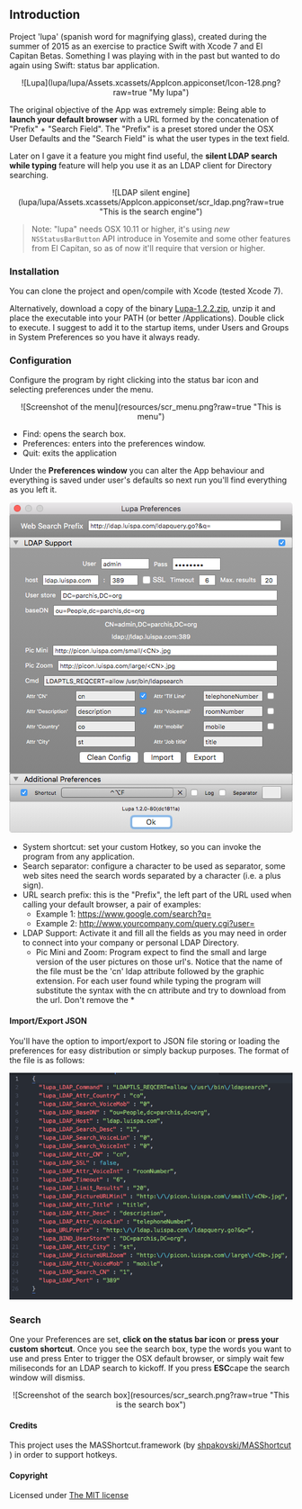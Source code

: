 ## Introduction

Project 'lupa' (spanish word for magnifying glass), created during the summer of 2015 as an exercise to practice Swift with Xcode 7 and El Capitan Betas. Something I was playing with in the past but wanted to do again using Swift: status bar application.

<div align="center">
![Lupa](lupa/lupa/Assets.xcassets/AppIcon.appiconset/Icon-128.png?raw=true "My lupa")

<div align="left">

The original objective of the App was extremely simple: Being able to **launch your default browser** with a URL formed by the concatenation of "Prefix" + "Search Field". The "Prefix" is a preset stored under the OSX User Defaults and the "Search Field" is what the user types in the text field.

Later on I gave it a feature you might find useful, the **silent LDAP search while typing** feature will help you use it as an LDAP client for Directory searching.


<div align="center">
![LDAP silent engine](lupa/lupa/Assets.xcassets/AppIcon.appiconset/scr_ldap.png?raw=true "This is the search engine")

<div align="left">


> Note: "lupa" needs OSX 10.11 or higher, it's using *new* `NSStatusBarButton` API introduce in Yosemite and some other features from El Capitan, so as of now it'll require that version or higher.



### Installation

You can clone the project and open/compile with Xcode (tested Xcode 7).

Alternatively, download a copy of the binary [Lupa-1.2.2.zip](https://github.com/LuisPalacios/lupa/raw/master/download/Lupa-1.2.2.zip), unzip it and place the executable into your PATH (or better /Applications). Double click to execute. I suggest to add it to the startup items, under Users and Groups in System Preferences so you have it always ready.



### Configuration

Configure the program by right clicking into the status bar icon and selecting preferences under the menu.

<div align="center">
![Screenshot of the menu](resources/scr_menu.png?raw=true "This is menu")

<div align="left">

- Find: opens the search box.
- Preferences: enters into the preferences window.
- Quit: exits the application


Under the **Preferences window** you can alter the App behaviour and everything is saved under user's defaults so next run you'll find everything as you left it.


<div align="center">

![Screenshot of the preferences](resources/scr_preferences.png?raw=true "This is the preferences window")

<div align="left">

- System shortcut: set your custom Hotkey, so you can invoke the program from any application.
- Search separator: configure a character to be used as separator, some web sites need the search words separated by a character (i.e. a plus sign).
- URL search prefix: this is the "Prefix", the left part of the URL used when calling your default browser, a pair of examples:
   - Example 1: https://www.google.com/search?q=
   - Example 2: http://www.yourcompany.com/query.cgi?user=
- LDAP Support: Activate it and fill all the fields as you may need in order to connect into your company or personal LDAP Directory.
   -  Pic Mini and Zoom: Program expect to find the small and large version of the user pictures on those url's. Notice that the name of the file must be the 'cn' ldap attribute followed by the graphic extension. For each user found while typing the program will substitute the **<CN>** syntax with the cn attribute and try to download from the url. Don't remove the **<CN>***



#### Import/Export JSON

You'll have the option to import/export to JSON file storing or loading the preferences for easy distribution or simply backup purposes. The format of the file is as follows:


<div align="center">

![JSON import/export option](resources/scr_json.png?raw=true "This is the JSON import/export format")

<div align="left">


### Search

One your Preferences are set, **click on the status bar icon** or **press your custom shortcut**. Once you see the search box, type the words you want to use and press Enter to trigger the OSX default browser, or simply wait few miliseconds for an LDAP search to kickoff. If you press **ESC**cape the search window will dismiss.


<div align="center">
![Screenshot of the search box](resources/scr_search.png?raw=true "This is the search box")
<div align="left">




#### Credits


This project uses the MASShortcut.framework (by [shpakovski/MASShortcut
](https://github.com/shpakovski/MASShortcut)) in order to support hotkeys.


#### Copyright

Licensed under [The MIT license](http://www.opensource.org/licenses/mit-license.php)
